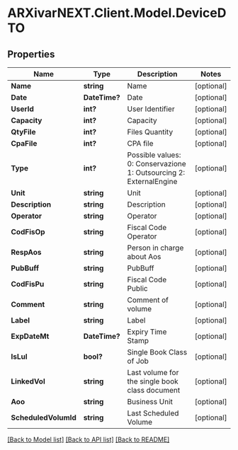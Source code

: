 # ARXivarNEXT.Client.Model.DeviceDTO
## Properties

Name | Type | Description | Notes
------------ | ------------- | ------------- | -------------
**Name** | **string** | Name | [optional] 
**Date** | **DateTime?** | Date | [optional] 
**UserId** | **int?** | User Identifier | [optional] 
**Capacity** | **int?** | Capacity | [optional] 
**QtyFile** | **int?** | Files Quantity | [optional] 
**CpaFile** | **int?** | CPA file | [optional] 
**Type** | **int?** | Possible values:  0: Conservazione  1: Outsourcing  2: ExternalEngine  | [optional] 
**Unit** | **string** | Unit | [optional] 
**Description** | **string** | Description | [optional] 
**Operator** | **string** | Operator | [optional] 
**CodFisOp** | **string** | Fiscal Code Operator | [optional] 
**RespAos** | **string** | Person in charge about Aos | [optional] 
**PubBuff** | **string** | PubBuff | [optional] 
**CodFisPu** | **string** | Fiscal Code Public | [optional] 
**Comment** | **string** | Comment of volume | [optional] 
**Label** | **string** | Label | [optional] 
**ExpDateMt** | **DateTime?** | Expiry Time Stamp | [optional] 
**IsLul** | **bool?** | Single Book Class of Job | [optional] 
**LinkedVol** | **string** | Last volume for the single book class document | [optional] 
**Aoo** | **string** | Business Unit | [optional] 
**ScheduledVolumId** | **string** | Last Scheduled Volume | [optional] 

[[Back to Model list]](../README.md#documentation-for-models) [[Back to API list]](../README.md#documentation-for-api-endpoints) [[Back to README]](../README.md)

